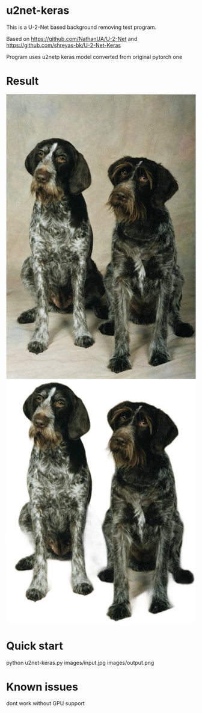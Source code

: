 # u2net-keras
This is a U-2-Net based background removing test program.

Based on https://github.com/NathanUA/U-2-Net and https://github.com/shreyas-bk/U-2-Net-Keras

Program uses u2netp keras model converted from original pytorch one

# Result
![input](images/input.jpg)
![output](images/output.png)

# Quick start
python u2net-keras.py images/input.jpg images/output.png

# Known issues
dont work without GPU support
